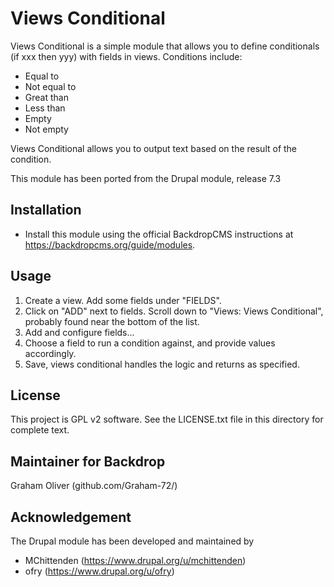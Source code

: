 # Views Conditional

Views Conditional is a simple module that allows
you to define conditionals (if xxx then yyy)
with fields in views.  Conditions include:
  - Equal to
  - Not equal to
  - Great than
  - Less than
  - Empty
  - Not empty

Views Conditional allows you to output text
based on the result of the condition.

This module has been ported from the Drupal module, release 7.3


## Installation

- Install this module using the official BackdropCMS instructions at
  https://backdropcms.org/guide/modules.
  
## Usage

1. Create a view. Add some fields under "FIELDS".
2. Click on "ADD" next to fields. Scroll down to "Views: Views Conditional", 
   probably found near the bottom of the list.
3. Add and configure fields...
4. Choose a field to run a condition against, and provide values accordingly.
5. Save, views conditional handles the logic and returns as specified.
	
## License

This project is GPL v2 software. See the LICENSE.txt 
file in this directory for complete text.
    
## Maintainer for Backdrop

Graham Oliver (github.com/Graham-72/)



## Acknowledgement

The Drupal module has been developed and maintained by 
+ MChittenden (https://www.drupal.org/u/mchittenden)
+ ofry (https://www.drupal.org/u/ofry)

